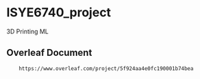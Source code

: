 # ISYE6740_project
 3D Printing ML

## Overleaf Document 
        https://www.overleaf.com/project/5f924aa4e0fc190001b74bea
